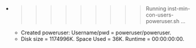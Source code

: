 * >>>>>>>>> Running inst-min-con-users-poweruser.sh ...
  * Created poweruser: Username/pwd = poweruser/poweruser.
  * Disk size = 1174996K. Space Used = 36K. Runtime = 00:00:00:00.
